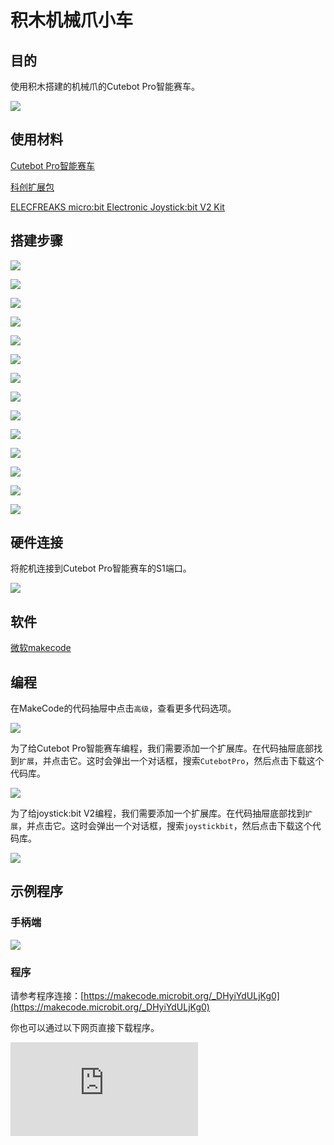 ﻿---
sidebar_position: 3
sidebar_label: 案例三 积木机械爪小车
---

# 积木机械爪小车

## 目的


使用积木搭建的机械爪的Cutebot Pro智能赛车。


![](https://wiki-media-ef.oss-cn-hongkong.aliyuncs.com//images/cutebot-pro-extended-case-03-01.png)


## 使用材料


[Cutebot Pro智能赛车](https://www.elecfreaks.com/elecfreaks-smart-cutebot-pro-programming-robot-car-for-micro-bit.html)

[科创扩展包](https://shop.elecfreaks.com/products/elecfreaks-tpbot-science-and-technology-pack?_pos=3&_sid=11fe49ca3&_ss=r)

[ELECFREAKS micro:bit Electronic Joystick:bit V2 Kit](https://www.elecfreaks.com/joystick-bit-2-kit-for-micro-bit.html)



## 搭建步骤

![](https://wiki-media-ef.oss-cn-hongkong.aliyuncs.com//images/cutebot-pro-extended-case-step-03-01.png)

![](https://wiki-media-ef.oss-cn-hongkong.aliyuncs.com//images/cutebot-pro-extended-case-step-03-02.png)

![](https://wiki-media-ef.oss-cn-hongkong.aliyuncs.com//images/cutebot-pro-extended-case-step-03-03.png)

![](https://wiki-media-ef.oss-cn-hongkong.aliyuncs.com//images/cutebot-pro-extended-case-step-03-04.png)

![](https://wiki-media-ef.oss-cn-hongkong.aliyuncs.com//images/cutebot-pro-extended-case-step-03-05.png)

![](https://wiki-media-ef.oss-cn-hongkong.aliyuncs.com//images/cutebot-pro-extended-case-step-03-06.png)

![](https://wiki-media-ef.oss-cn-hongkong.aliyuncs.com//images/cutebot-pro-extended-case-step-03-07.png)

![](https://wiki-media-ef.oss-cn-hongkong.aliyuncs.com//images/cutebot-pro-extended-case-step-03-08.png)

![](https://wiki-media-ef.oss-cn-hongkong.aliyuncs.com//images/cutebot-pro-extended-case-step-03-09.png)

![](https://wiki-media-ef.oss-cn-hongkong.aliyuncs.com//images/cutebot-pro-extended-case-step-03-10.png)

![](https://wiki-media-ef.oss-cn-hongkong.aliyuncs.com//images/cutebot-pro-extended-case-step-03-11.png)

![](https://wiki-media-ef.oss-cn-hongkong.aliyuncs.com//images/cutebot-pro-extended-case-step-03-12.png)

![](https://wiki-media-ef.oss-cn-hongkong.aliyuncs.com//images/cutebot-pro-extended-case-step-03-13.png)

![](https://wiki-media-ef.oss-cn-hongkong.aliyuncs.com//images/cutebot-pro-extended-case-step-03-14.png)

## 硬件连接

将舵机连接到Cutebot Pro智能赛车的S1端口。

![](https://wiki-media-ef.oss-cn-hongkong.aliyuncs.com//images/cutebot-pro-extended-case-03-02.png)


## 软件

[微软makecode](https://makecode.microbit.org/#)


## 编程


在MakeCode的代码抽屉中点击`高级`，查看更多代码选项。

![](https://wiki-media-ef.oss-cn-hongkong.aliyuncs.com//images/cutebot-pro-extended-case-02-03.png)

为了给Cutebot Pro智能赛车编程，我们需要添加一个扩展库。在代码抽屉底部找到`扩展`，并点击它。这时会弹出一个对话框，搜索`CutebotPro`，然后点击下载这个代码库。

![](https://wiki-media-ef.oss-cn-hongkong.aliyuncs.com//images/cutebot-pro-extended-case-02-04.png)

为了给joystick:bit V2编程，我们需要添加一个扩展库。在代码抽屉底部找到`扩展`，并点击它。这时会弹出一个对话框，搜索`joystickbit`，然后点击下载这个代码库。

![](https://wiki-media-ef.oss-cn-hongkong.aliyuncs.com//images/cutebot-pro-extended-case-02-05.png)


## 示例程序

### 手柄端

![](https://wiki-media-ef.oss-cn-hongkong.aliyuncs.com//images/cutebot-pro-extended-case-02-06.png)


### 程序

请参考程序连接：[https://makecode.microbit.org/_DHyiYdULjKg0](https://makecode.microbit.org/_DHyiYdULjKg0)

你也可以通过以下网页直接下载程序。

<div
    style={{
        position: 'relative',
        paddingBottom: '60%',
        overflow: 'hidden',
    }}
>
    <iframe
        src="https://makecode.microbit.org/_DHyiYdULjKg0"
        frameborder="0"
        sandbox="allow-popups allow-forms allow-scripts allow-same-origin"
        style={{
            position: 'absolute',
            width: '100%',
            height: '100%',
        }}
    />
</div>

### 小车端

![](https://wiki-media-ef.oss-cn-hongkong.aliyuncs.com//images/cutebot-pro-extended-case-03-07.png)


### 程序

请参考程序连接：[https://makecode.microbit.org/_dfmJjPJ1yMqp](https://makecode.microbit.org/_dfmJjPJ1yMqp)

你也可以通过以下网页直接下载程序。

<div
    style={{
        position: 'relative',
        paddingBottom: '60%',
        overflow: 'hidden',
    }}
>
    <iframe
        src="https://makecode.microbit.org/_dfmJjPJ1yMqp"
        frameborder="0"
        sandbox="allow-popups allow-forms allow-scripts allow-same-origin"
        style={{
            position: 'absolute',
            width: '100%',
            height: '100%',
        }}
    />
</div>

## 结论


通过手柄摇杆控制小车行驶路线，按下手柄按键C可以控制小车机械爪夹取物品，松开按键C则机械爪放开物品。

![](https://wiki-media-ef.oss-cn-hongkong.aliyuncs.com//images/cutebot-pro-extended-case-03.gif)

## 扩展知识

*** 遥控机械爪小车的的发展 ***

遥控机械爪小车在技术和应用方面都有不断的发展。以下是该领域的一些主要发展趋势：

自主化和智能化：随着人工智能和自主导航技术的进步，遥控机械爪小车正朝着自主化和智能化方向发展。它们可以通过搭载传感器、视觉系统和机器学习算法来实现自主导航和环境感知能力，减少对操作员的依赖，提高工作效率和安全性。

多功能和模块化设计：为了适应不同的应用需求，遥控机械爪小车越来越注重多功能和模块化设计。这意味着可以根据具体任务的需求，灵活地更换、升级或添加不同类型的机械爪和附件，以完成更广泛的任务。

高效能源和长续航力：随着电池技术的改进和能源管理系统的优化，遥控机械爪小车的能源效率和续航能力不断提高。这使得它们能够在更长时间内持续工作，减少充电或更换电池的频率，提高工作效率和使用便利性。

物联网和云平台集成：遥控机械爪小车与物联网和云平台的集成也是发展的趋势之一。通过将小车连接到互联网，可以实现远程监控、数据共享和远程操作等功能。同时，云平台可以提供数据存储和分析、远程控制和任务调度等服务，进一步提升小车的智能化和协作能力。

新材料和结构设计：为了提高机械爪小车的负载能力、稳定性和耐用性，新材料和结构设计的研究也在进行中。轻量化材料、高强度结构和灵活机械爪设计等方面的创新，可以使小车更加适应各种复杂环境和任务要求。

总体而言，遥控机械爪小车的发展趋势是朝着自主化、智能化、多功能化和高效能源等方向发展。这将为各个领域的应用提供更多的机会和解决方案，推动其在工业、农业、仓储、救援等领域的广泛应用。
